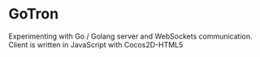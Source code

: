 # GoTron
Experimenting with Go / Golang server and WebSockets communication. Client is written in JavaScript with Cocos2D-HTML5
